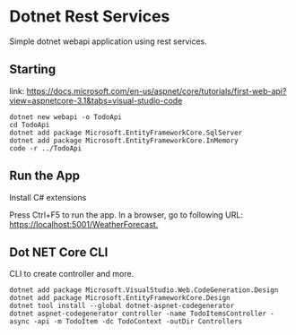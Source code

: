 # Dotnet Rest Services

Simple dotnet webapi application using rest services.

## Starting

link: <https://docs.microsoft.com/en-us/aspnet/core/tutorials/first-web-api?view=aspnetcore-3.1&tabs=visual-studio-code>

```shell
dotnet new webapi -o TodoApi
cd TodoApi
dotnet add package Microsoft.EntityFrameworkCore.SqlServer
dotnet add package Microsoft.EntityFrameworkCore.InMemory
code -r ../TodoApi
```

## Run the App

Install C# extensions

Press Ctrl+F5 to run the app.
In a browser, go to following URL: <https://localhost:5001/WeatherForecast.>

## Dot NET Core CLI

CLI to create controller and more.

```shell
dotnet add package Microsoft.VisualStudio.Web.CodeGeneration.Design
dotnet add package Microsoft.EntityFrameworkCore.Design
dotnet tool install --global dotnet-aspnet-codegenerator
dotnet aspnet-codegenerator controller -name TodoItemsController -async -api -m TodoItem -dc TodoContext -outDir Controllers
```

